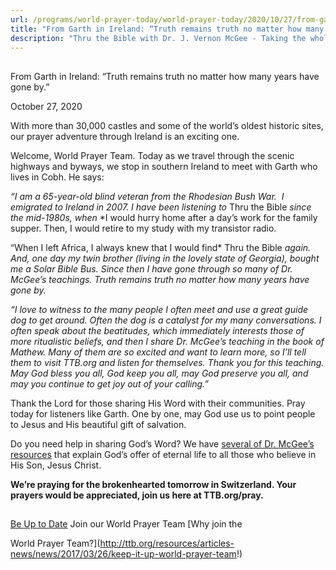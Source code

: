```yaml
---
url: /programs/world-prayer-today/world-prayer-today/2020/10/27/from-garth-in-ireland-truth-remains-truth-no-matter-how-many-years-have-gone-by
title: "From Garth in Ireland: “Truth remains truth no matter how many years have gone by.”"
description: "Thru the Bible with Dr. J. Vernon McGee - Taking the whole Word to the whole world"
---
```







## 
 From Garth in Ireland: “Truth remains truth no matter how many years have gone by.”


October 27, 2020




With more than 30,000 castles and some of the world’s oldest historic sites, our prayer adventure through Ireland is an exciting one.

Welcome, World Prayer Team. Today as we travel through the scenic highways and byways, we stop in southern Ireland to meet with Garth who lives in Cobh. He says: 

*“I am a 65-year-old blind veteran from the* *Rhodesian Bush War.  I emigrated to Ireland in 2007. I have been listening to* Thru the Bible *since the mid-1980s, when* *I would hurry home after a day’s work for the family supper. Then, I would retire to my study with my transistor radio.  
  
“When I left Africa, I always knew that I would find* Thru the Bible *again. And, one day my twin brother (living in the lovely state of Georgia), bought me a Solar Bible Bus. Since then I have gone through so many of Dr. McGee’s teachings. Truth remains truth no matter how many years have gone by.*

*“I love to witness to the many people I often meet and use a great guide dog to get around. Often the dog is a catalyst for my many conversations. I often speak about the beatitudes, which immediately interests those of more ritualistic beliefs, and then I share Dr. McGee’s teaching in the book of Mathew. Many of them are so excited and want to learn more, so I’ll tell them to visit TTB.org and listen for themselves. Thank you for this teaching. May God bless you all,* *God keep you all, may God preserve you all, and may you continue to get joy out of your calling.”*

Thank the Lord for those sharing His Word with their communities. Pray today for listeners like Garth. One by one, may God use us to point people to Jesus and His beautiful gift of salvation. 

Do you need help in sharing God’s Word? We have [several of Dr. McGee’s resources](https://www.ttb.org/salvation) that explain God’s offer of eternal life to all those who believe in His Son, Jesus Christ.

**We’re praying for the brokenhearted tomorrow in Switzerland. Your prayers would be appreciated, join us here at TTB.org/pray.**







## 




[Be Up to Date](http://feeds.feedburner.com/WorldPrayerToday "World Prayer Today RSS Feed")
Join our World Prayer Team
[Why join the  

World Prayer Team?](http://ttb.org/resources/articles-news/news/2017/03/26/keep-it-up-world-prayer-team!)




